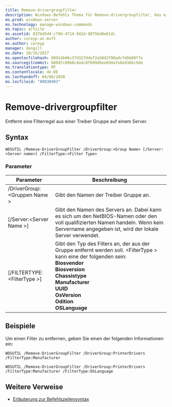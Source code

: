 ```yaml
---
title: Remove-drivergroupfilter
description: Windows-Befehls Thema für Remove-drivergroupfilter, das eine Filterregel aus einer Treiber Gruppe auf einem Server entfernt.
ms.prod: windows-server
ms.technology: manage-windows-commands
ms.topic: article
ms.assetid: 837bd5d4-c79d-4714-942d-9875bd8e61dc
author: coreyp-at-msft
ms.author: coreyp
manager: dongill
ms.date: 10/16/2017
ms.openlocfilehash: 08914b66c37d327ddef2a50d2f98adcfdbb88ffe
ms.sourcegitcommit: b00d7c8968c4adc8f699dbee694afe6ed36bc9de
ms.translationtype: MT
ms.contentlocale: de-DE
ms.lasthandoff: 04/08/2020
ms.locfileid: "80830493"
---
```

# <a name="remove-drivergroupfilter"></a>Remove-drivergroupfilter



Entfernt eine Filterregel aus einer Treiber Gruppe auf einem Server.

## <a name="syntax"></a>Syntax

```
WDSUTIL /Remove-DriverGroupFilter /DriverGroup:<Group Name> [/Server:<Server name>] /FilterType:<Filter Type>
```

### <a name="parameters"></a>Parameter

|Parameter|Beschreibung|
|---------|-----------|
|/DriverGroup:\<Gruppen Name >|Gibt den Namen der Treiber Gruppe an.|
|[/Server:\<Server Name >]|Gibt den Namen des Servers an. Dabei kann es sich um den NetBIOS-Namen oder den voll qualifizierten Namen handeln. Wenn kein Servername angegeben ist, wird der lokale Server verwendet.|
|[/FILTERTYPE:\<FilterType >]|Gibt den Typ des Filters an, der aus der Gruppe entfernt werden soll. \<FilterType > kann eine der folgenden sein:</br>**Biosvendor**</br>**Biosversion**</br>**Chassistype**</br>**Manufacturer**</br>**UUID**</br>**OsVersion**</br>**Odition**</br>**OSLanguage**|

## <a name="examples"></a><a name=BKMK_examples></a>Beispiele

Um einen Filter zu entfernen, geben Sie einen der folgenden Informationen ein:
```
WDSUTIL /Remove-DriverGroupFilter /DriverGroup:PrinterDrivers /FilterType:Manufacturer
```
```
WDSUTIL /Remove-DriverGroupFilter /DriverGroup:PrinterDrivers /FilterType:Manufacturer /FilterType:OSLanguage
```

## <a name="additional-references"></a>Weitere Verweise

- [Erläuterung zur Befehlszeilensyntax](command-line-syntax-key.md)
